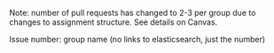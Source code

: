 Note: number of pull requests has changed to 2-3 per group due to changes to assignment structure. See details on Canvas.

Issue number: group name (no links to elasticsearch, just the number)
